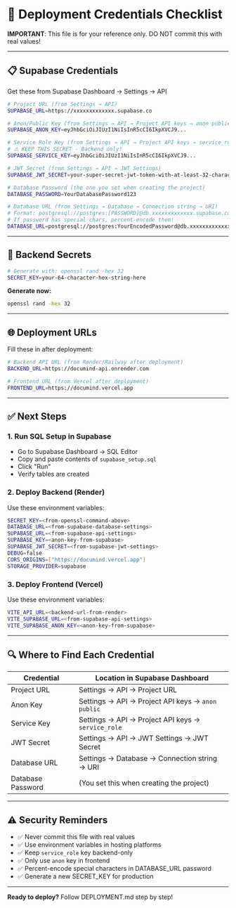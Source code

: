 # 🔑 Deployment Credentials Checklist

**IMPORTANT**: This file is for your reference only. DO NOT commit this with real values!

---

## 📋 Supabase Credentials

Get these from Supabase Dashboard → Settings → API

```bash
# Project URL (from Settings → API)
SUPABASE_URL=https://xxxxxxxxxxxxx.supabase.co

# Anon/Public Key (from Settings → API → Project API keys → anon public)
SUPABASE_ANON_KEY=eyJhbGciOiJIUzI1NiIsInR5cCI6IkpXVCJ9...

# Service Role Key (from Settings → API → Project API keys → service_role)
# ⚠️ KEEP THIS SECRET - Backend only!
SUPABASE_SERVICE_KEY=eyJhbGciOiJIUzI1NiIsInR5cCI6IkpXVCJ9...

# JWT Secret (from Settings → API → JWT Settings)
SUPABASE_JWT_SECRET=your-super-secret-jwt-token-with-at-least-32-characters

# Database Password (the one you set when creating the project)
DATABASE_PASSWORD=YourDatabasePassword123

# Database URL (from Settings → Database → Connection string → URI)
# Format: postgresql://postgres:[PASSWORD]@db.xxxxxxxxxxxxx.supabase.co:5432/postgres
# If password has special chars, percent-encode them!
DATABASE_URL=postgresql://postgres:YourEncodedPassword@db.xxxxxxxxxxxxx.supabase.co:5432/postgres
```

---

## 🔐 Backend Secrets

```bash
# Generate with: openssl rand -hex 32
SECRET_KEY=your-64-character-hex-string-here
```

**Generate now:**
```bash
openssl rand -hex 32
```

---

## 🌐 Deployment URLs

Fill these in after deployment:

```bash
# Backend API URL (from Render/Railway after deployment)
BACKEND_URL=https://documind-api.onrender.com

# Frontend URL (from Vercel after deployment)
FRONTEND_URL=https://documind.vercel.app
```

---

## ✅ Next Steps

### 1. Run SQL Setup in Supabase
- Go to Supabase Dashboard → SQL Editor
- Copy and paste contents of `supabase_setup.sql`
- Click "Run"
- Verify tables are created

### 2. Deploy Backend (Render)
Use these environment variables:

```bash
SECRET_KEY=<from-openssl-command-above>
DATABASE_URL=<from-supabase-database-settings>
SUPABASE_URL=<from-supabase-api-settings>
SUPABASE_KEY=<anon-key-from-supabase>
SUPABASE_JWT_SECRET=<from-supabase-jwt-settings>
DEBUG=false
CORS_ORIGINS=["https://documind.vercel.app"]
STORAGE_PROVIDER=supabase
```

### 3. Deploy Frontend (Vercel)
Use these environment variables:

```bash
VITE_API_URL=<backend-url-from-render>
VITE_SUPABASE_URL=<from-supabase-api-settings>
VITE_SUPABASE_ANON_KEY=<anon-key-from-supabase>
```

---

## 🔍 Where to Find Each Credential

| Credential | Location in Supabase Dashboard |
|------------|-------------------------------|
| Project URL | Settings → API → Project URL |
| Anon Key | Settings → API → Project API keys → `anon` `public` |
| Service Key | Settings → API → Project API keys → `service_role` |
| JWT Secret | Settings → API → JWT Settings → JWT Secret |
| Database URL | Settings → Database → Connection string → URI |
| Database Password | (You set this when creating the project) |

---

## ⚠️ Security Reminders

- ✅ Never commit this file with real values
- ✅ Use environment variables in hosting platforms
- ✅ Keep `service_role` key backend-only
- ✅ Only use `anon` key in frontend
- ✅ Percent-encode special characters in DATABASE_URL password
- ✅ Generate a new SECRET_KEY for production

---

**Ready to deploy?** Follow DEPLOYMENT.md step by step!
